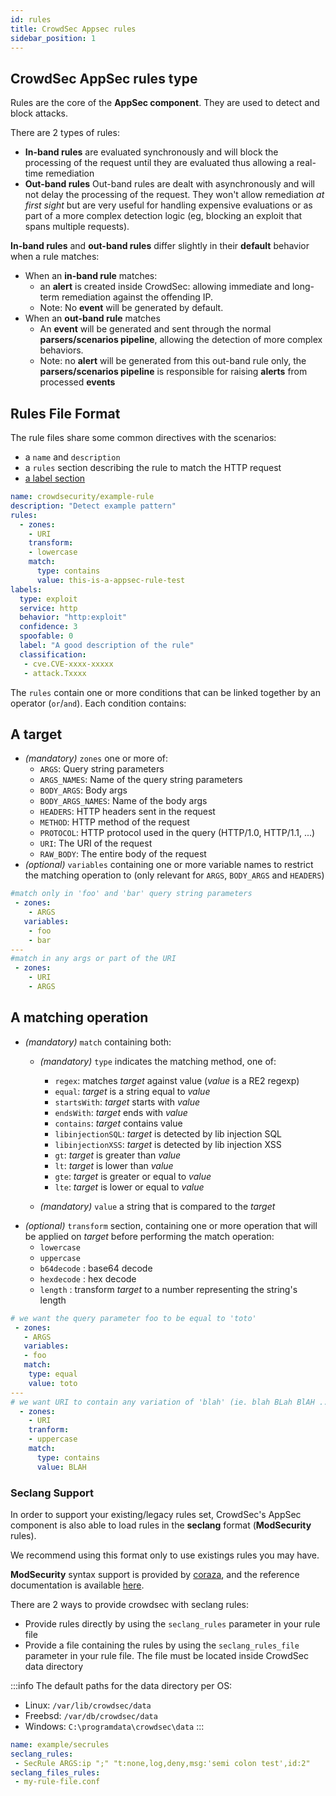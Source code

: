 ```yaml
---
id: rules
title: CrowdSec Appsec rules
sidebar_position: 1
---
```


<!--

 describe the overall rule (waap rules) organization, relevant section.
 explain the DSL
 speak a bit about how to write yours and how to write waap-tests in the hub (kka)
 how to debug them

-->
## CrowdSec AppSec rules type

Rules are the core of the **AppSec component**. They are used to detect and block attacks.

There are 2 types of rules:
 - **In-band rules** are evaluated synchronously and will block the processing of the request until they are evaluated thus allowing a real-time remediation
 - **Out-band rules** Out-band rules are dealt with asynchronously and will not delay the processing of the request. They won't allow remediation *at first sight* but are very useful for handling expensive evaluations or as part of a more complex detection logic (eg, blocking an exploit that spans multiple requests).

**In-band rules** and **out-band rules** differ slightly in their **default** behavior when a rule matches:
 - When an **in-band rule** matches:
   -  an **alert** is created inside CrowdSec: allowing immediate and long-term remediation against the offending IP.
   -  Note: No **event** will be generated by default.
 - When an **out-band rule** matches
   - An **event** will be generated and sent through the normal **parsers/scenarios pipeline**, allowing the detection of more complex behaviors. 
   - Note: no **alert** will be generated from this out-band rule only, the **parsers/scenarios pipeline** is responsible for raising **alerts** from processed **events**


## Rules File Format

The rule files share some common directives with the scenarios:
 - a `name` and `description`
 - a `rules` section describing the rule to match the HTTP request
 - [a label section](https://doc.crowdsec.net/docs/next/scenarios/format/#labels)


```yaml
name: crowdsecurity/example-rule
description: "Detect example pattern"
rules:
  - zones:
    - URI
    transform:
    - lowercase
    match:
      type: contains
      value: this-is-a-appsec-rule-test
labels:
  type: exploit
  service: http
  behavior: "http:exploit"
  confidence: 3
  spoofable: 0
  label: "A good description of the rule"
  classification:
   - cve.CVE-xxxx-xxxxx
   - attack.Txxxx
```

The `rules` contain one or more conditions that can be linked together by an operator (`or`/`and`).
Each condition contains:


## A target
 - _(mandatory)_ `zones` one or more of:
   - `ARGS`: Query string parameters
   - `ARGS_NAMES`: Name of the query string parameters
   - `BODY_ARGS`: Body args
   - `BODY_ARGS_NAMES`: Name of the body args
   - `HEADERS`: HTTP headers sent in the request
   - `METHOD`: HTTP method of the request
   - `PROTOCOL`: HTTP protocol used in the query (HTTP/1.0, HTTP/1.1, ...)
   - `URI`: The URI of the request
   - `RAW_BODY`: The entire body of the request
 - _(optional)_ `variables` containing one or more variable names to restrict the matching operation to (only relevant for `ARGS`, `BODY_ARGS` and `HEADERS`)

```yaml
#match only in 'foo' and 'bar' query string parameters
 - zones:
    - ARGS
   variables:
    - foo
    - bar
---
#match in any args or part of the URI
 - zones:
    - URI
    - ARGS
```

## A matching operation

 - _(mandatory)_ `match` containing both:
   - _(mandatory)_ `type` indicates the matching method, one of:
     - `regex`: matches _target_ against value (_value_ is a RE2 regexp)
     - `equal`: _target_ is a string equal to _value_
     - `startsWith`: _target_ starts with _value_
     - `endsWith`: _target_ ends with _value_
     - `contains`: _target_ contains value
     - `libinjectionSQL`: _target_ is detected by lib injection SQL
     - `libinjectionXSS`: _target_ is detected by lib injection XSS
     - `gt`: _target_ is greater than _value_
     - `lt`: _target_ is lower than _value_
     - `gte`: _target_ is greater or equal to _value_
     - `lte`: _target_ is lower or equal to _value_
  
   - _(mandatory)_ `value` a string that is compared to the _target_
 - _(optional)_ `transform` section, containing one or more operation that will be applied on _target_ before performing the match operation:
   - `lowercase`
   - `uppercase`
   - `b64decode` : base64 decode
   - `hexdecode` : hex decode
   - `length` : transform _target_ to a number representing the string's length

```yaml
# we want the query parameter foo to be equal to 'toto'
 - zones:
   - ARGS
   variables:
   - foo
   match:
    type: equal
    value: toto
---
# we want URI to contain any variation of 'blah' (ie. blah BLah BlAH ...)
  - zones:
    - URI
    tranform:
    - uppercase 
    match:
      type: contains
      value: BLAH
```


### Seclang Support

In order to support your existing/legacy rules set, CrowdSec's AppSec component is also able to load rules in the **seclang** format (**ModSecurity** rules).

We recommend using this format only to use existings rules you may have.

**ModSecurity** syntax support is provided by [coraza](https://github.com/corazawaf/coraza/), and the reference documentation is available [here](https://coraza.io/docs/seclang/syntax/).

There are 2 ways to provide crowdsec with seclang rules:
 - Provide rules directly by using the `seclang_rules` parameter in your rule file
 - Provide a file containing the rules by using the `seclang_rules_file` parameter in your rule file. The file must be located inside CrowdSec data directory

 :::info
The default paths for the data directory per OS:
- Linux: `/var/lib/crowdsec/data`
- Freebsd: `/var/db/crowdsec/data`
- Windows: `C:\programdata\crowdsec\data`
:::

```yaml
name: example/secrules
seclang_rules:
 - SecRule ARGS:ip ";" "t:none,log,deny,msg:'semi colon test',id:2"
seclang_files_rules:
 - my-rule-file.conf
```

<!-- @sbl cadeau
## Writing your own rules

### Rules


#### In-band rules


#### Out-band rules

Now, we will write an out-band rule to detect a specific behaviour.

Let's assume that we have a web application that exposes an API endpoint on `/api` with multiple actions, and that always return a `200` status code, even if the action failed:
 - Login
 - Get information about a product
 
It is not possible to detect a brute-force attack on this endpoint by looking only at the logs, as the application will always return a `200` status code, meaning we cannot distinguish a login attempt from a simple information request.

But we can write an out-band rule that will generate an event for any login attempt, and a scenario that will used a standard [leaky bucket](/scenarios/format.md) to detect brute-force attacks.

Here is an example of a login request:
```http
POST /api HTTP/1.1

Content-Type: application/json

{
  "action": "login",
  "username": "admin",
  "password": "password"
}
```
 
First, our waap-rule:

```yaml
type: waap-rule
name: example/bf-detection
description: "Always matches on login attempts"
rules:
  - body_type: json
    and:
    - zones:
        - METHOD
      match:
        type: equal
        value: POST
	- zones:
		- URI
	  match:
	  	type: equal
		value: /api
    - zones:
        - BODY_ARGS
      variables:
        - login
      match:
        type: regex
        value: ".+"
    - zones:
        - BODY_ARGS
      variables:
        - password
      match:
        type: regex
        value: ".+"

### Testing


## Debugging rules
-->
